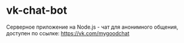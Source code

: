 # vk-chat-bot
Серверное приложение на Node.js - чат для анонимного общения, доступен по ссылке:
https://vk.com/mygoodchat
